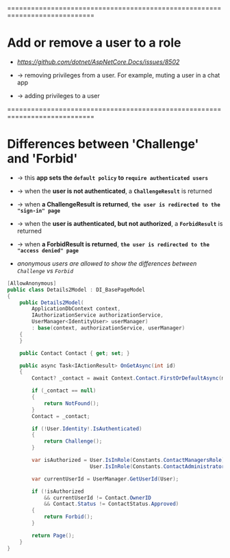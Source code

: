 ============================================================================
# Add or remove a user to a role
* _https://github.com/dotnet/AspNetCore.Docs/issues/8502_

* -> removing privileges from a user. For example, muting a user in a chat app
* -> adding privileges to a user


============================================================================
# Differences between 'Challenge' and 'Forbid'
* -> this **app sets the `default policy` to `require authenticated users`**

* -> when the **user is not authenticated**, a **`ChallengeResult`** is returned
* -> when **a ChallengeResult is returned**, **`the user is redirected to the "sign-in" page`**

* -> when the **user is authenticated, but not authorized**, a **`ForbidResult`** is returned
* -> when **a ForbidResult is returned**, **`the user is redirected to the "access denied" page`**

* _anonymous users are allowed to show the differences between `Challenge` vs `Forbid`_
```cs
[AllowAnonymous]
public class Details2Model : DI_BasePageModel
{
    public Details2Model(
        ApplicationDbContext context,
        IAuthorizationService authorizationService,
        UserManager<IdentityUser> userManager)
        : base(context, authorizationService, userManager)
    {
    }

    public Contact Contact { get; set; }

    public async Task<IActionResult> OnGetAsync(int id)
    {
        Contact? _contact = await Context.Contact.FirstOrDefaultAsync(m => m.ContactId == id);

        if (_contact == null)
        {
            return NotFound();
        }
        Contact = _contact;

        if (!User.Identity!.IsAuthenticated)
        {
            return Challenge();
        }

        var isAuthorized = User.IsInRole(Constants.ContactManagersRole) ||
                           User.IsInRole(Constants.ContactAdministratorsRole);

        var currentUserId = UserManager.GetUserId(User);

        if (!isAuthorized
            && currentUserId != Contact.OwnerID
            && Contact.Status != ContactStatus.Approved)
        {
            return Forbid();
        }

        return Page();
    }
}
```